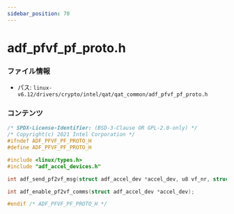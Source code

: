 ```yaml
---
sidebar_position: 70
---
```

# adf_pfvf_pf_proto.h

### ファイル情報

- パス: `linux-v6.12/drivers/crypto/intel/qat/qat_common/adf_pfvf_pf_proto.h`

### コンテンツ

```h
/* SPDX-License-Identifier: (BSD-3-Clause OR GPL-2.0-only) */
/* Copyright(c) 2021 Intel Corporation */
#ifndef ADF_PFVF_PF_PROTO_H
#define ADF_PFVF_PF_PROTO_H

#include <linux/types.h>
#include "adf_accel_devices.h"

int adf_send_pf2vf_msg(struct adf_accel_dev *accel_dev, u8 vf_nr, struct pfvf_message msg);

int adf_enable_pf2vf_comms(struct adf_accel_dev *accel_dev);

#endif /* ADF_PFVF_PF_PROTO_H */

```
